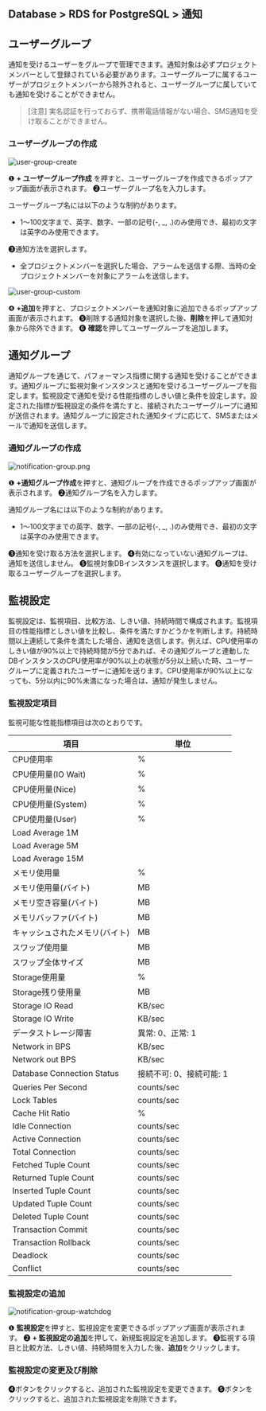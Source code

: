 ## Database > RDS for PostgreSQL > 通知

## ユーザーグループ

通知を受けるユーザーをグループで管理できます。通知対象は必ずプロジェクトメンバーとして登録されている必要があります。ユーザーグループに属するユーザーがプロジェクトメンバーから除外されると、ユーザーグループに属していても通知を受けることができません。

> [注意]
> 実名認証を行っておらず、携帯電話情報がない場合、SMS通知を受け取ることができません。

### ユーザーグループの作成

![user-group-create](https://static.toastoven.net/prod_rds_postgres/20240611/user-group-create-ja.png)

❶ **+ ユーザーグループ作成** を押すと、ユーザーグループを作成できるポップアップ画面が表示されます。
❷ユーザーグループ名を入力します。

ユーザーグループ名には以下のような制約があります。

* 1～100文字まで、英字、数字、一部の記号(-, _, .)のみ使用でき、最初の文字は英字のみ使用できます。

❸通知方法を選択します。

* 全プロジェクトメンバーを選択した場合、アラームを送信する際、当時の全プロジェクトメンバーを対象にアラームを送信します。

![user-group-custom](https://static.toastoven.net/prod_rds_postgres/20240611/user-group-custom-ja.png)

❹ **+追加**を押すと、プロジェクトメンバーを通知対象に追加できるポップアップ画面が表示されます。
❺削除する通知対象を選択した後、**削除**を押して通知対象から除外できます。
❻ **確認**を押してユーザーグループを追加します。

## 通知グループ

通知グループを通じて、パフォーマンス指標に関する通知を受けることができます。通知グループに監視対象インスタンスと通知を受けるユーザーグループを指定します。監視設定で通知を受ける性能指標のしきい値と条件を設定します。設定された指標が監視設定の条件を満たすと、接続されたユーザーグループに通知が送信されます。通知グループに設定された通知タイプに応じて、SMSまたはメールで通知を送信します。

### 通知グループの作成

![notification-group.png](https://static.toastoven.net/prod_rds_postgres/20240611/notification-group-ja.png)

❶ **+通知グループ作成**を押すと、通知グループを作成できるポップアップ画面が表示されます。
❷通知グループ名を入力します。

通知グループ名には以下のような制約があります。

* 1～100文字までの英字、数字、一部の記号(-, _, .)のみ使用でき、最初の文字は英字のみ使用できます。

❸通知を受け取る方法を選択します。
❹有効になっていない通知グループは、通知を送信しません。
❺監視対象DBインスタンスを選択します。
❻通知を受け取るユーザーグループを選択します。

## 監視設定

監視設定は、監視項目、比較方法、しきい値、持続時間で構成されます。監視項目の性能指標としきい値を比較し、条件を満たすかどうかを判断します。持続時間以上連続して条件を満たした場合、通知を送信します。例えば、CPU使用率のしきい値が90%以上で持続時間が5分であれば、その通知グループと連動したDBインスタンスのCPU使用率が90%以上の状態が5分以上続いた時、ユーザーグループに定義されたユーザーに通知を送ります。CPU使用率が90%以上になっても、5分以内に90%未満になった場合は、通知が発生しません。

### 監視設定項目

監視可能な性能指標項目は次のとおりです。

| 項目                        | 単位               |
|----------------------------|--------------------|
| CPU使用率                  | %                  |
| CPU使用量(IO Wait)           | %                  |
| CPU使用量(Nice)              | %                  |
| CPU使用量(System)            | %                  |
| CPU使用量(User)              | %                  |
| Load Average 1M            |                    |
| Load Average 5M            |                    |
| Load Average 15M           |                    |
| メモリ使用量                  | %                  |
| メモリ使用量(バイト)               | MB                 |
| メモリ空き容量(バイト)               | MB                 |
| メモリバッファ(バイト)                | MB                 |
| キャッシュされたメモリ(バイト)               | MB                 |
| スワップ使用量                   | MB                 |
| スワップ全体サイズ                 | MB                 |
| Storage使用量              | %                  |
| Storage残り使用量           | MB                 |
| Storage IO Read            | KB/sec             |
| Storage IO Write           | KB/sec             |
| データストレージ障害               | 異常: 0、正常: 1      |
| Network in BPS             | KB/sec             |
| Network out BPS            | KB/sec             |
| Database Connection Status | 接続不可: 0、接続可能: 1 |
| Queries Per Second         | counts/sec         |
| Lock Tables                | counts/sec         |
| Cache Hit Ratio            | %                  |
| Idle Connection            | counts/sec         |
| Active Connection          | counts/sec         |
| Total Connection           | counts/sec         |
| Fetched Tuple Count        | counts/sec         |
| Returned Tuple Count       | counts/sec         |
| Inserted Tuple Count       | counts/sec         |
| Updated Tuple Count        | counts/sec         |
| Deleted Tuple Count        | counts/sec         |
| Transaction Commit         | counts/sec         |
| Transaction Rollback       | counts/sec         |
| Deadlock                   | counts/sec         |
| Conflict                   | counts/sec         |

### 監視設定の追加

![notification-group-watchdog](https://static.toastoven.net/prod_rds_postgres/20240611/notification-group-watchdog-ja.png)

❶ **監視設定**を押すと、監視設定を変更できるポップアップ画面が表示されます。
❷ **+ 監視設定の追加**を押して、新規監視設定を追加します。
❸監視する項目と比較方法、しきい値、持続時間を入力した後、**追加**をクリックします。

### 監視設定の変更及び削除

❹ボタンをクリックすると、追加された監視設定を変更できます。
❺ボタンをクリックすると、追加された監視設定を削除できます。
